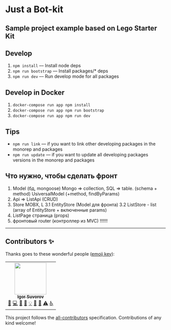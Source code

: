 # Just a Bot-kit
## Sample project example based on Lego Starter Kit

## Develop 
1. `npm install` –– Install node deps
2. `npm run bootstrap` –– Install packages/* deps
3. `npm run dev` –– Run develop mode for all packages

## Develop in Docker

1. `docker-compose run app npm install`
2. `docker-compose run app npm run bootstrap`
3. `docker-compose run app npm run dev`


## Tips
- `npm run link` –– if you want to link other developing packages in the monorep and packages
- `npm run update` –– if you want to update all developing packages versions in the monorep and packages



## Что нужно, чтобы сделать фронт

1. Model (бд, mongoose) Mongo => collection, SQL => table.  (schema + method) UsiversalModel (+method, findByParams)
2. Api => ListApi (CRUD)
3. Store  MOBX, L
3.1 EntityStore (Model для фронта)
3.2 ListStore - list (array of EntityStore + включенные params)
4. ListPage страница (props)
5. фронтовый router (контроллер из MVC) !!!!!!


---------

## Contributors ✨

Thanks goes to these wonderful people ([emoji key](https://allcontributors.org/docs/en/emoji-key)):

<!-- ALL-CONTRIBUTORS-LIST:START - Do not remove or modify this section -->
<!-- prettier-ignore-start -->
<!-- markdownlint-disable -->
<table>
  <tr>
    <td align="center"><a href="https://isuvorov.com.com"><img src="https://avatars2.githubusercontent.com/u/1056977?v=4" width="100px;" alt=""/><br /><sub><b>Igor Suvorov</b></sub></a><br /><a href="#question-isuvorov" title="Answering Questions">💬</a> <a href="isuvorov/lib-starter-kit/isuvorov/lib-starter-kit/commits?author=isuvorov" title="Code">💻</a> <a href="#design-isuvorov" title="Design">🎨</a> <a href="isuvorov/lib-starter-kit/isuvorov/lib-starter-kit/commits?author=isuvorov" title="Documentation">📖</a> <a href="#example-isuvorov" title="Examples">💡</a> <a href="#ideas-isuvorov" title="Ideas, Planning, & Feedback">🤔</a> <a href="isuvorov/lib-starter-kit/isuvorov/lib-starter-kit/pulls?q=is%3Apr+reviewed-by%3Aisuvorov" title="Reviewed Pull Requests">👀</a> <a href="isuvorov/lib-starter-kit/isuvorov/lib-starter-kit/commits?author=isuvorov" title="Tests">⚠️</a> <a href="#a11y-isuvorov" title="Accessibility">️️️️♿️</a></td>
  </tr>
</table>

<!-- markdownlint-enable -->
<!-- prettier-ignore-end -->
<!-- ALL-CONTRIBUTORS-LIST:END -->

This project follows the [all-contributors](https://github.com/all-contributors/all-contributors) specification. Contributions of any kind welcome!